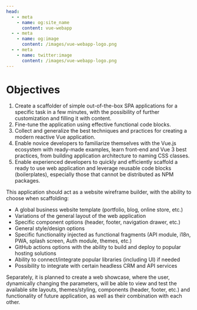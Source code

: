 ```yaml
---
head:
  - - meta
    - name: og:site_name
      content: vue-webapp
  - - meta
    - name: og:image
      content: /images/vue-webapp-logo.png
  - - meta
    - name: twitter:image
      content: /images/vue-webapp-logo.png
---
```


# Objectives 

1. Create a scaffolder of simple out-of-the-box SPA applications for a specific task in a few minutes, with the possibility of further customization and filling it with content.
2. Fine-tune the application using effective functional code blocks.
3. Collect and generalize the best techniques and practices for creating a modern reactive Vue application.
4. Enable novice developers to familiarize themselves with the Vue.js ecosystem with ready-made examples, learn front-end and Vue 3 best practices, from building application architecture to naming CSS classes.
5. Enable experienced developers to quickly and efficiently scaffold a ready to use web application and leverage reusable code blocks (boilerplates), especially those that cannot be distributed as NPM packages.

This application should act as a website wireframe builder, with the ability to choose when scaffolding:
- A global business website template (portfolio, blog, online store, etc.)
- Variations of the general layout of the web application
- Specific component options (header, footer, navigation drawer, etc.)
- General style/design options
- Specific functionality injected as functional fragments (API module, i18n, PWA, splash screen, Auth module, themes, etc.)
- GitHub actions options with the ability to build and deploy to popular hosting solutions
- Ability to connect/integrate popular libraries (including UI) if needed
- Possibility to integrate with certain headless CRM and API services

Separately, it is planned to create a web showcase, where the user, dynamically changing the parameters, will be able to view and test the available site layouts, themes/styling, components (header, footer, etc.) and functionality of future application, as well as their combination with each other.